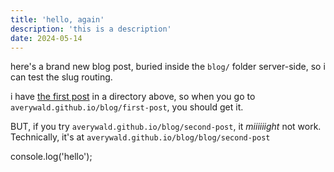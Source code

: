 ```yaml
---
title: 'hello, again'
description: 'this is a description'
date: 2024-05-14
---
```


here's a brand new blog post, buried inside the `blog/` folder server-side,
so i can test the slug routing.

i have [the first post](./first-post.md) in a directory above, so
when you go to `averywald.github.io/blog/first-post`, you should get it.

BUT, if you try `averywald.github.io/blog/second-post`, it *miiiiiight* not work.
Technically, it's at `averywald.github.io/blog/blog/second-post`

console.log('hello');